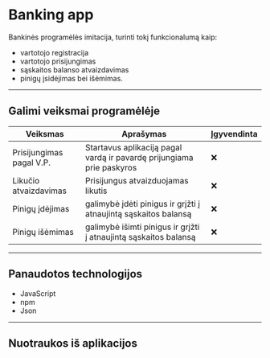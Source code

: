 # Banking app

Bankinės programėlės imitacija, turinti tokį funkcionalumą kaip: 
- vartotojo registracija
- vartotojo prisijungimas
- sąskaitos balanso atvaizdavimas
- pinigų įsidėjimas bei išėmimas. 
---
## Galimi veiksmai programėlėje

| Veiksmas                 | Aprašymas                                                             | Įgyvendinta |
| -------------------------|-----------------------------------------------------------------------|-------------|
| Prisijungimas pagal V.P. | Startavus aplikaciją pagal vardą ir pavardę prijungiama prie paskyros | ❌          |
| Likučio atvaizdavimas    | Prisijungus atvaizduojamas likutis                                    | ❌          |
| Pinigų įdėjimas          | galimybė įdėti pinigus ir grįžti į atnaujintą sąskaitos balansą       | ❌          |
| Pinigų išėmimas          | galimybė išimti pinigus ir grįžti į atnaujintą sąskaitos balansą      | ❌          |
---
## Panaudotos technologijos
- JavaScript
- npm
- Json
---
## Nuotraukos iš aplikacijos
